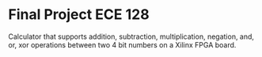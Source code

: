 # Final Project ECE 128

Calculator that supports addition, subtraction, multiplication, negation, and, or, xor operations between two 4 bit numbers on a Xilinx FPGA board.
